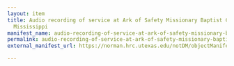 ```yaml
---
layout: item
title: Audio recording of service at Ark of Safety Missionary Baptist Church, McComb,
  Mississippi
manifest_name: audio-recording-of-service-at-ark-of-safety-missionary-baptist-church-mccomb-mississippi
permalink: audio-recording-of-service-at-ark-of-safety-missionary-baptist-church-mccomb-mississippi
external_manifest_url: https://norman.hrc.utexas.edu/notDM/objectManifest/p15878coll1v3/17

---
```

<!-- Add an essay or interpretive material below this line,
using HTML or markdown.  Do not modify this file above this line -->
